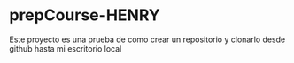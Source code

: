 # prepCourse-HENRY
Este proyecto es una prueba de como crear un repositorio y clonarlo desde github hasta mi escritorio local